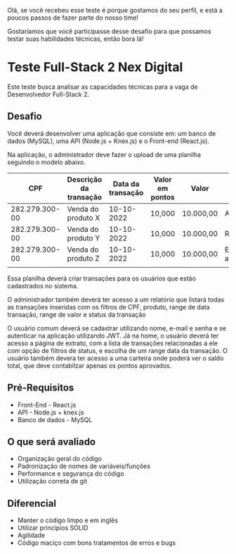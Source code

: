 Olá, se você recebeu esse teste é porque gostamos do seu perfil, e está a poucos 
passos de fazer parte do nosso time!

Gostaríamos que você participasse desse desafio para que possamos testar suas habilidades técnicas, então bora lá!

# Teste Full-Stack 2 Nex Digital
Este teste busca analisar as capacidades técnicas para a vaga de Desenvolvedor Full-Stack 2.

## Desafio
Você deverá desenvolver uma aplicação que consiste em: um banco de dados (MySQL), uma API (Node.js + Knex.js) e o Front-end (React.js). 

Na aplicação, o administrador deve fazer o upload de uma planilha seguindo o modelo abaixo.

| CPF            | Descrição da transação | Data da transação | Valor em pontos | Valor     | Status       |
|----------------|------------------------|-------------------|-----------------|-----------|--------------|
| 282.279.300-00 | Venda do produto X     | 10-10-2022        | 10,000          | 10.000,00 | Aprovado     |
| 282.279.300-00 | Venda do produto Y     | 10-10-2022        | 10,000          | 10.000,00 | Reprovado    |
| 282.279.300-00 | Venda do produto Z     | 10-10-2022        | 10,000          | 10.000,00 | Em avaliação |
|                |                        |                   |                 |           |              |

Essa planilha deverá criar transações para os usuários que estão cadastrados no sistema.

O administrador também deverá ter acesso a um relatório que listará todas as transações inseridas com os filtros de CPF, produto, range de data transação, range de valor e status da transação

O usuário comum deverá se cadastrar utilizando nome, e-mail e senha e se autenticar na aplicação utilizando JWT. Já na home, o usuário deverá ter acesso a página de extrato, com a lista de transações relacionadas a ele com opção de filtros de status, e escolha de um range data da transação. O usuário também devera ter acesso a uma carteira onde poderá ver o saldo total, que deve contabilzar apenas os pontos aprovados.

## Pré-Requisitos

- Front-End - React.js
- API - Node.js + knex.js
- Banco de dados - MySQL

## O que será avaliado

- Organização geral do código
- Padronização de nomes de variáveis/funções
- Performance e segurança do código
- Utilização correta de git

## Diferencial

- Manter o código limpo e em inglês 
- Utilizar princípios SOLID
- Agilidade
- Código maciço com bons tratamentos de erros e bugs	
